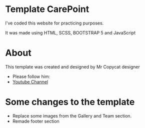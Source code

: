 # Template CarePoint 

I've coded this website for practicing purposes.

It was made using HTML, SCSS, BOOTSTRAP 5 and JavaScript

# About
This template was created and designed by Mr Copycat designer
- Please follow him:
- [Youtube Channel](https://www.youtube.com/channel/UCK4a5YYGSWIVa6OW2EpGZ2g)

# Some changes to the template

- Replace some images from the Gallery and Team section.
- Remade footer section
